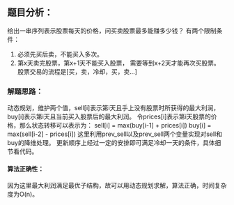 ## 题目分析：

给出一串序列表示股票每天的价格，问买卖股票最多能赚多少钱？ 
有两个限制条件： 
1. 必须先买后卖，不能买入多次。 
2. 第x天卖完股票，第x+1天不能买入股票， 需要等到x+2天才能再次买股票。 
股票交易的流程是[买，卖，冷却，买，卖...] 

### 解题思路：

动态规划，维护两个值，sell[i]表示第i天且手上没有股票时所获得的最大利润，buy[i]表示第i天且当前买入股票后的最大利润。 
令prices[i]表示第i天股票的价格，那么状态转移可以表示为： 
sell[i] = max(buy[i-1] + prices[i]) 
buy[i] = max(sell[i-2] - prices[i]) 
这里利用prev_sell以及prev_sell两个变量实现对sell和buy的降维处理。
更新顺序上经过一定的安排即可满足冷却一天的条件，具体细节看代码。

#### 算法正确性：

因为这里最大利润满足最优子结构，故可以用动态规划求解，算法正确，时间复杂度为O(n)。 
